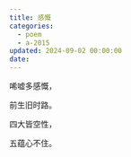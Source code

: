 ```yaml
---
title: 感慨
categories:
  - poem
  - a-2015
updated: 2024-09-02 00:00:00
date:
---
```


唏嘘多感慨，

前生旧时路。

四大皆空性，

五蕴心不住。
